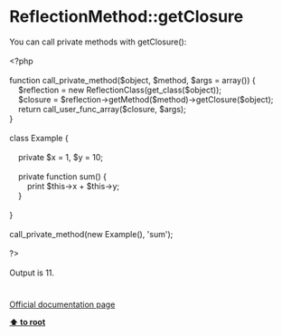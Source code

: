 # ReflectionMethod::getClosure




<div class="phpcode"><span class="html">
You can call private methods with getClosure():<br><br><span class="default">&lt;?php<br><br></span><span class="keyword">function </span><span class="default">call_private_method</span><span class="keyword">(</span><span class="default">$object</span><span class="keyword">, </span><span class="default">$method</span><span class="keyword">, </span><span class="default">$args </span><span class="keyword">= array()) {<br>&#xA0; &#xA0; </span><span class="default">$reflection </span><span class="keyword">= new </span><span class="default">ReflectionClass</span><span class="keyword">(</span><span class="default">get_class</span><span class="keyword">(</span><span class="default">$object</span><span class="keyword">));<br>&#xA0; &#xA0; </span><span class="default">$closure </span><span class="keyword">= </span><span class="default">$reflection</span><span class="keyword">-&gt;</span><span class="default">getMethod</span><span class="keyword">(</span><span class="default">$method</span><span class="keyword">)-&gt;</span><span class="default">getClosure</span><span class="keyword">(</span><span class="default">$object</span><span class="keyword">);<br>&#xA0; &#xA0; return </span><span class="default">call_user_func_array</span><span class="keyword">(</span><span class="default">$closure</span><span class="keyword">, </span><span class="default">$args</span><span class="keyword">);<br>}<br><br>class </span><span class="default">Example </span><span class="keyword">{<br><br>&#xA0; &#xA0; private </span><span class="default">$x </span><span class="keyword">= </span><span class="default">1</span><span class="keyword">, </span><span class="default">$y </span><span class="keyword">= </span><span class="default">10</span><span class="keyword">;<br><br>&#xA0; &#xA0; private function </span><span class="default">sum</span><span class="keyword">() {<br>&#xA0; &#xA0; &#xA0; &#xA0; print </span><span class="default">$this</span><span class="keyword">-&gt;</span><span class="default">x </span><span class="keyword">+ </span><span class="default">$this</span><span class="keyword">-&gt;</span><span class="default">y</span><span class="keyword">;<br>&#xA0; &#xA0; }<br><br>}<br><br></span><span class="default">call_private_method</span><span class="keyword">(new </span><span class="default">Example</span><span class="keyword">(), </span><span class="string">&apos;sum&apos;</span><span class="keyword">);<br><br></span><span class="default">?&gt;<br></span><br>Output is 11.</span>
</div>
  

#

[Official documentation page](https://www.php.net/manual/en/reflectionmethod.getclosure.php)

**[⬆ to root](/)**
